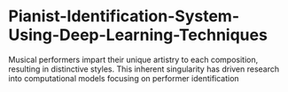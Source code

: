 # Pianist-Identification-System-Using-Deep-Learning-Techniques
Musical performers impart their unique artistry to each composition, resulting in distinctive styles. This inherent singularity has driven research into computational models focusing on performer identification

